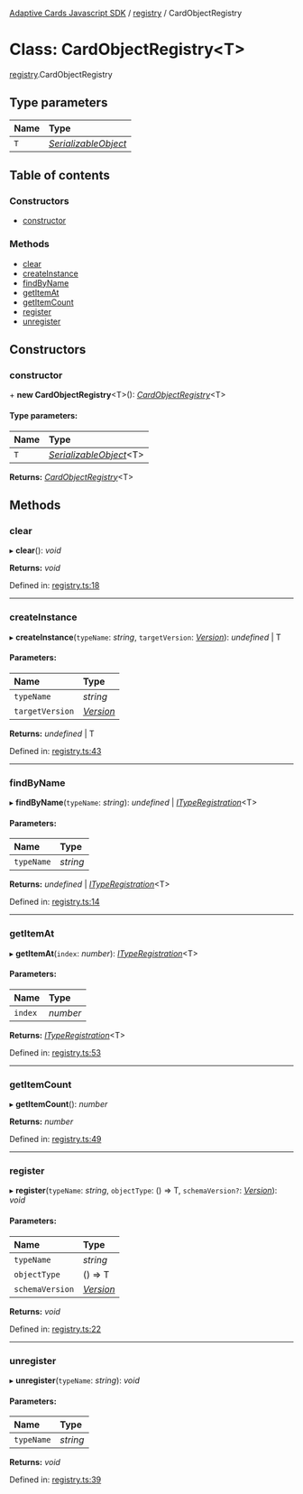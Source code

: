 [Adaptive Cards Javascript SDK](../README.md) / [registry](../modules/registry.md) / CardObjectRegistry

# Class: CardObjectRegistry<T\>

[registry](../modules/registry.md).CardObjectRegistry

## Type parameters

Name | Type |
:------ | :------ |
`T` | [*SerializableObject*](serialization.serializableobject.md) |

## Table of contents

### Constructors

- [constructor](registry.cardobjectregistry.md#constructor)

### Methods

- [clear](registry.cardobjectregistry.md#clear)
- [createInstance](registry.cardobjectregistry.md#createinstance)
- [findByName](registry.cardobjectregistry.md#findbyname)
- [getItemAt](registry.cardobjectregistry.md#getitemat)
- [getItemCount](registry.cardobjectregistry.md#getitemcount)
- [register](registry.cardobjectregistry.md#register)
- [unregister](registry.cardobjectregistry.md#unregister)

## Constructors

### constructor

\+ **new CardObjectRegistry**<T\>(): [*CardObjectRegistry*](registry.cardobjectregistry.md)<T\>

#### Type parameters:

Name | Type |
:------ | :------ |
`T` | [*SerializableObject*](serialization.serializableobject.md)<T\> |

**Returns:** [*CardObjectRegistry*](registry.cardobjectregistry.md)<T\>

## Methods

### clear

▸ **clear**(): *void*

**Returns:** *void*

Defined in: [registry.ts:18](https://github.com/microsoft/AdaptiveCards/blob/0938a1f10/source/nodejs/adaptivecards/src/registry.ts#L18)

___

### createInstance

▸ **createInstance**(`typeName`: *string*, `targetVersion`: [*Version*](serialization.version.md)): *undefined* \| T

#### Parameters:

Name | Type |
:------ | :------ |
`typeName` | *string* |
`targetVersion` | [*Version*](serialization.version.md) |

**Returns:** *undefined* \| T

Defined in: [registry.ts:43](https://github.com/microsoft/AdaptiveCards/blob/0938a1f10/source/nodejs/adaptivecards/src/registry.ts#L43)

___

### findByName

▸ **findByName**(`typeName`: *string*): *undefined* \| [*ITypeRegistration*](../interfaces/registry.ityperegistration.md)<T\>

#### Parameters:

Name | Type |
:------ | :------ |
`typeName` | *string* |

**Returns:** *undefined* \| [*ITypeRegistration*](../interfaces/registry.ityperegistration.md)<T\>

Defined in: [registry.ts:14](https://github.com/microsoft/AdaptiveCards/blob/0938a1f10/source/nodejs/adaptivecards/src/registry.ts#L14)

___

### getItemAt

▸ **getItemAt**(`index`: *number*): [*ITypeRegistration*](../interfaces/registry.ityperegistration.md)<T\>

#### Parameters:

Name | Type |
:------ | :------ |
`index` | *number* |

**Returns:** [*ITypeRegistration*](../interfaces/registry.ityperegistration.md)<T\>

Defined in: [registry.ts:53](https://github.com/microsoft/AdaptiveCards/blob/0938a1f10/source/nodejs/adaptivecards/src/registry.ts#L53)

___

### getItemCount

▸ **getItemCount**(): *number*

**Returns:** *number*

Defined in: [registry.ts:49](https://github.com/microsoft/AdaptiveCards/blob/0938a1f10/source/nodejs/adaptivecards/src/registry.ts#L49)

___

### register

▸ **register**(`typeName`: *string*, `objectType`: () => T, `schemaVersion?`: [*Version*](serialization.version.md)): *void*

#### Parameters:

Name | Type |
:------ | :------ |
`typeName` | *string* |
`objectType` | () => T |
`schemaVersion` | [*Version*](serialization.version.md) |

**Returns:** *void*

Defined in: [registry.ts:22](https://github.com/microsoft/AdaptiveCards/blob/0938a1f10/source/nodejs/adaptivecards/src/registry.ts#L22)

___

### unregister

▸ **unregister**(`typeName`: *string*): *void*

#### Parameters:

Name | Type |
:------ | :------ |
`typeName` | *string* |

**Returns:** *void*

Defined in: [registry.ts:39](https://github.com/microsoft/AdaptiveCards/blob/0938a1f10/source/nodejs/adaptivecards/src/registry.ts#L39)
